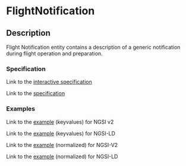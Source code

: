 # FlightNotification

## Description

Flight Notification entity contains a description of a generic notification during flight operation and preparation.

### Specification

Link to the [interactive specification](https://swagger.lab.fiware.org/?url=https://smart-data-models.github.io/incubated/Aeronautics/FlightNotification/swagger.yaml)

Link to the [specification](https://github.com/smart-data-models/incubated/blob/master/Aeronautics/FlightNotification/doc/spec.md)

### Examples

Link to the [example](https://smart-data-models.github.io/incubated/Aeronautics/FlightNotification/examples/example.json) (keyvalues) for NGSI v2

Link to the [example](https://smart-data-models.github.io/incubated/Aeronautics/FlightNotification/examples/example.jsonld) (keyvalues) for NGSI-LD

Link to the [example](https://smart-data-models.github.io/incubated/Aeronautics/FlightNotification/examples/example-normalized.json) (normalized) for NGSI-V2

Link to the [example](https://smart-data-models.github.io/incubated/Aeronautics/FlightNotification/examples/example-normalized.jsonld) (normalized) for NGSI-LD